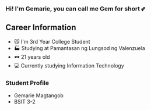 ### Hi! I'm Gemarie, you can call me Gem for short 💕 


## Career Information
- 😼 I'm 3rd Year College Student 
- 🏭 Studying at Pamantasan ng Lungsod ng Valenzuela
- 🕶  21 years old
- 💻 Currently studying Information Technology

### Student Profile

- Gemarie Magtangob
- BSIT 3-2
